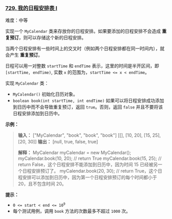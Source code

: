 ### [729\. 我的日程安排表 I](https://leetcode.cn/problems/my-calendar-i/)

难度：中等

实现一个 `MyCalendar` 类来存放你的日程安排。如果要添加的日程安排不会造成 **重复预订**，则可以存储这个新的日程安排。

当两个日程安排有一些时间上的交叉时（例如两个日程安排都在同一时间内），就会产生 **重复预订**。

日程可以用一对整数 `startTime` 和 `endTime` 表示，这里的时间是半开区间，即 `[startTime, endTime)`, 实数 `x` 的范围为，`startTime <= x < endTime`。

实现 `MyCalendar` 类：

- `MyCalendar()` 初始化日历对象。
- `boolean book(int startTime, int endTime)` 如果可以将日程安排成功添加到日历中而不会导致重复预订，返回 `true`。否则，返回 `false` 并且不要将该日程安排添加到日历中。

**示例：**

> **输入：**
> ["MyCalendar", "book", "book", "book"]
> \[[], [10, 20], [15, 25], [20, 30]]
> **输出：**
> [null, true, false, true]
>
> **解释：**
> MyCalendar myCalendar = new MyCalendar();
> myCalendar.book(10, 20); // return True
> myCalendar.book(15, 25); // return False，这个日程安排不能添加到日历中，因为时间 15 已经被另一个日程安排预订了。
> myCalendar.book(20, 30); // return True，这个日程安排可以添加到日历中，因为第一个日程安排预订的每个时间都小于 20，且不包含时间 20。

**提示：**

- <code>0 <= start < end <= 10<sup>9</sup></code>
- 每个测试用例，调用 `book` 方法的次数最多不超过 `1000` 次。
